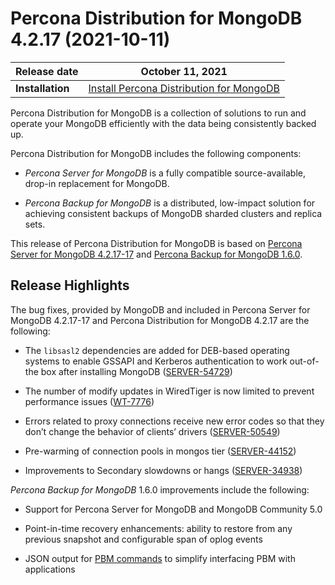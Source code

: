 # Percona Distribution for MongoDB 4.2.17 (2021-10-11)

| **Release date** | October 11, 2021   |
| ---------------- | ------------------ |
| **Installation** | [Install Percona Distribution for MongoDB](installation.md)|


Percona Distribution for MongoDB is a collection of solutions to run and operate your
MongoDB efficiently with the data being consistently backed up.

Percona Distribution for MongoDB includes the following components:

* *Percona Server for MongoDB* is a fully compatible source-available, drop-in replacement
for MongoDB.

* *Percona Backup for MongoDB* is a distributed, low-impact solution for achieving
consistent backups of MongoDB sharded clusters and replica sets.

This release of Percona Distribution for MongoDB is based on [Percona Server for MongoDB 4.2.17-17](https://docs.percona.com/percona-server-for-mongodb/4.2/release_notes/4.2.17-17.html) and [Percona Backup for MongoDB 1.6.0](https://docs.percona.com/percona-backup-mongodb/release-notes/1.6.0.html).

## Release Highlights

The bug fixes, provided by MongoDB and included in Percona Server for MongoDB 4.2.17-17 and Percona Distribution for MongoDB 4.2.17 are the following:

* The `libsasl2` dependencies are added for DEB-based operating systems to enable GSSAPI and Kerberos authentication to work out-of-the box after installing MongoDB ([SERVER-54729](https://jira.mongodb.org/browse/SERVER-54729))

* The number of modify updates in WiredTiger is now limited to prevent performance issues ([WT-7776](https://jira.mongodb.org/browse/WT-7776))

* Errors related to proxy connections receive new error codes so that they don’t change the behavior of clients’ drivers ([SERVER-50549](https://jira.mongodb.org/browse/SERVER-50549))

* Pre-warming of connection pools in mongos tier ([SERVER-44152](https://jira.mongodb.org/browse/SERVER-44152))

* Improvements to Secondary slowdowns or hangs ([SERVER-34938](https://jira.mongodb.org/browse/SERVER-34938))

*Percona Backup for MongoDB* 1.6.0 improvements include the following:

* Support for Percona Server for MongoDB and MongoDB Community 5.0

* Point-in-time recovery enhancements: ability to restore from any previous snapshot and configurable span of oplog events

* JSON output for [PBM commands](https://docs.percona.com/percona-backup-mongodb/pbm-commands.html) to simplify interfacing PBM with applications
